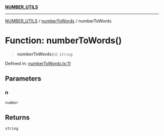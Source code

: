 [**NUMBER_UTILS**](../../README.md)

***

[NUMBER_UTILS](../../README.md) / [numberToWords](../README.md) / numberToWords

# Function: numberToWords()

> **numberToWords**(`n`): `string`

Defined in: [numberToWords.ts:11](https://github.com/dailker/everyutil/blob/9f9d77d7401f21657d579473c8868c96f7b4bad7/src/number/numberToWords.ts#L11)

## Parameters

### n

`number`

## Returns

`string`
